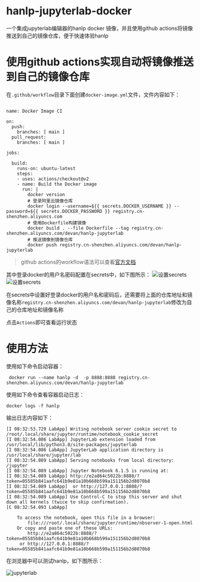 # hanlp-jupyterlab-docker
一个集成jupyterlab编辑器的hanlp docker 镜像，并且使用github actions将镜像推送到自己的镜像仓库，便于快速体验hanlp
# 使用github actions实现自动将镜像推送到自己的镜像仓库

在`.github/workflow`目录下面创建`docker-image.yml`文件，文件内容如下：
```
  
name: Docker Image CI

on:
  push:
    branches: [ main ]
  pull_request:
    branches: [ main ]

jobs:

  build:
    runs-on: ubuntu-latest
    steps:
    - uses: actions/checkout@v2
    - name: Build the Docker image
      run: | 
        docker version
        # 登录阿里云镜像仓库
        docker login --username=${{ secrets.DOCKER_USERNAME }} --password=${{ secrets.DOCKER_PASSWORD }} registry.cn-shenzhen.aliyuncs.com
        # 使用Dockerfile构建镜像
        docker build . --file Dockerfile --tag registry.cn-shenzhen.aliyuncs.com/devan/hanlp-jupyterlab
        # 推送镜像到镜像仓库
        docker push registry.cn-shenzhen.aliyuncs.com/devan/hanlp-jupyterlab
```
> github actions的workflow语法可以查看[官方文档](https://docs.github.com/cn/free-pro-team@latest/actions/reference/workflow-syntax-for-github-actions)


其中登录docker的用户名密码配置在secrets中，如下图所示：
![设置secrets](./images/set-secrets-1.png)
![设置secrets](./images/set-secrets-2.png)

在secrets中设置好登录docker的用户名和密码后，还需要将上面的仓库地址和镜像名称`registry.cn-shenzhen.aliyuncs.com/devan/hanlp-jupyterlab`修改为自己的仓库地址和镜像名称

点击`Actions`即可查看运行状态

# 使用方法
使用如下命令启动容器：
```
 docker run --name hanlp -d  -p 8888:8888 registry.cn-shenzhen.aliyuncs.com/devan/hanlp-jupyterlab
```
使用如下命令查看容器启动日志：
```
docker logs -f hanlp
```
输出日志内容如下：
```
[I 08:32:53.729 LabApp] Writing notebook server cookie secret to /root/.local/share/jupyter/runtime/notebook_cookie_secret
[I 08:32:54.086 LabApp] JupyterLab extension loaded from /usr/local/lib/python3.8/site-packages/jupyterlab
[I 08:32:54.086 LabApp] JupyterLab application directory is /usr/local/share/jupyter/lab
[I 08:32:54.089 LabApp] Serving notebooks from local directory: /jupyter
[I 08:32:54.089 LabApp] Jupyter Notebook 6.1.5 is running at:
[I 08:32:54.089 LabApp] http://e2a864c5022b:8888/?token=05585b841aafc641b9e81a10b668b599a151156b2d8070b8
[I 08:32:54.089 LabApp]  or http://127.0.0.1:8888/?token=05585b841aafc641b9e81a10b668b599a151156b2d8070b8
[I 08:32:54.089 LabApp] Use Control-C to stop this server and shut down all kernels (twice to skip confirmation).
[C 08:32:54.093 LabApp] 
    
    To access the notebook, open this file in a browser:
        file:///root/.local/share/jupyter/runtime/nbserver-1-open.html
    Or copy and paste one of these URLs:
        http://e2a864c5022b:8888/?token=05585b841aafc641b9e81a10b668b599a151156b2d8070b8
     or http://127.0.0.1:8888/?token=05585b841aafc641b9e81a10b668b599a151156b2d8070b8

```
在浏览器中可以测试hanlp，如下图所示：

![jupyterlab](./images/jupyter-screenshot.png)









